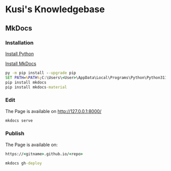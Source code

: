 # Kusi's Knowledgebase

## MkDocs

### Installation

[Install Python](https://www.python.org/downloads)

[Install MkDocs](https://www.mkdocs.org/getting-started)

```cmd
py -m pip install --upgrade pip
SET PATH=%PATH%;C:\Users\<User>\AppData\Local\Programs\Python\Python311\Scripts
pip install mkdocs
pip install mkdocs-material
```

### Edit

The Page is available on http://127.0.0.1:8000/ 

```cmd
mkdocs serve
```

### Publish

The Page is available on:

```cmd
https://<gitname>.github.io/<repo>

mkdocs gh-deploy
```
